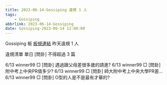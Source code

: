 ```yaml
---
title: 2023-06-14-Gossiping 違規 1 人
tags:
    - Gossiping
abbrlink: 2023-06-14-Gossiping
date: Gossiping-2023-06-14 12:00:00
---
```

Gossiping 板 [板規連結](https://www.ptt.cc/bbs/Gossiping/M.1637425085.A.07D.html)
昨天違規 1 人
<!-- more -->

違規清單
單日 [問卦] 不得超過 3 篇

6/13 winner99 □ [問卦] 遇過跟父母差很多歲的請進?
6/13 winner99 □ [問卦] 附中考上中央PR值多少?
6/13 winner99 □ [問卦] 師大附中考上中央大學PR差…
6/13 winner99 □ [問卦] O型的人是不是最有才華的?